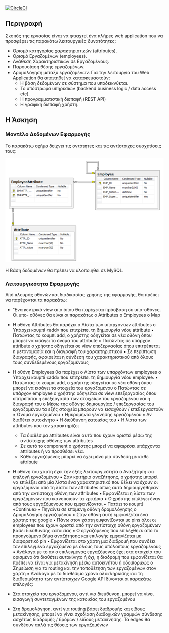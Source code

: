 [![CircleCI](https://circleci.com/gh/arglampedakis/EmployeeManagementSystem.svg?style=svg)](https://circleci.com/gh/arglampedakis/EmployeeManagementSystem)
## Περιγραφή

Σκοπός της εργασίας είναι να φτιαχτεί ένα πλήρες web application που να προσφέρει τις
παρακάτω λειτουργικές δυνατότητες:

- Ορισμό κατηγορίας χαρακτηριστικών (attributes).
- Ορισμό Εργαζομένων (employees).
- Ανάθεση Χαρακτηριστικών σε Εργαζομένους.
- Παρουσίαση θέσης εργαζομένων.
- Δρομολόγηση μεταξύ εργαζομένων.
  Για την λειτουργία του Web Application θα απαιτηθεί να κατασκευαστούν:
    - Η βάση δεδομένων σε σύστημα που υποδεικνύεται.
    - Το υπόστρωμα υπηρεσιών (backend business logic / data access etc).
    - Η προγραμματιστική διεπαφή (REST API)
    - Η γραφική διεπαφή χρήστη.

## Η Άσκηση

### Μοντέλο Δεδομένων Εφαρμογής

Το παρακάτω σχήμα δείχνει τις οντότητες και τις αντίστοιχες συσχετίσεις τους:

![alt text](https://github.com/arglampedakis/EmployeeManagementSystem/blob/master/src/main/resources/static/img/sample%20database%20schema.png?raw=true)

Η Βάση δεδομένων θα πρέπει να υλοποιηθεί σε MySQL.

### Λειτουργικότητα Εφαρμογής

Από πλευράς οθονών και διαδικασίας χρήσης της εφαρμογής, θα πρέπει να παρέχονται τα
παρακάτω:

- ‘Ένα κεντρικό view από όπου θα παρέχεται πρόσβαση σε υπο-οθόνες. Οι υπο-
  οθόνες θα είναι οι παρακάτω:
  o Attributes
  o Employees
  o Map

- Η οθόνη Attributes θα παρέχει
  o Λίστα των υπαρχόντων attributes
  o Υπάρχει κουμπί «add» που επιτρέπει τη δημιουργία νέου attribute
  ▪ Πατώντας το κουμπί add, ο χρήστης οδηγείται σε νέα οθόνη όπου
  μπορεί να εισάγει το όνομα του attribute
  o Πατώντας σε υπάρχον attribute ο χρήστης οδηγείται σε view επεξεργασίας
  όπου επιτρέπεται η μετονομασία και η διαγραφή του χαρακτηριστικού
  ▪ Σε περίπτωση διαγραφής, αφαιρείται η σύνδεση του
  χαρακτηριστικού από όλους τους συνδεδεμένους εργαζομένους
- H οθόνη Employees θα παρέχει
  o Λίστα των υπαρχόντων employees
  o Υπάρχει κουμπί «add» που επιτρέπει τη δημιουργία νέου employee.
  ▪ Πατώντας το κουμπί add, ο χρήστης οδηγείται σε νέα οθόνη όπου
  μπορεί να εισάγει τα στοιχεία του εργαζομένου
  o Πατώντας σε υπάρχον employee ο χρήστης οδηγείται σε view επεξεργασίας
  όπου επιτρέπεται η επεξεργασία των στοιχείων του εργαζομένου και η
  διαγραφή του
  o Μέσω της οθόνης δημιουργίας / επεξεργασίας του εργαζομένου τα εξής
  στοιχεία μπορούν να εισαχθούν / επεξεργαστούν
  ▪ Όνομα εργαζομένου
  ▪ Ημερομηνία γέννησης εργαζομένου
  ▪ Αν διαθέτει αυτοκίνητο
  ▪ Η διεύθυνση κατοικίας του
  ▪ Η λίστα των attributes που τον χαρακτηρίζει
    - Τα διαθέσιμα attributes είναι αυτά που έχουν οριστεί μέσω
      της αντίστοιχης οθόνης των attributes
    - Σε αυτό το component ο χρήστης μπορεί να αφαιρέσει
      υπάρχοντα attributes ή να προσθέσει νέα.
    - Κάθε εργαζόμενος μπορεί να έχει μόνο μία σύνδεση με
      κάθε attribute
- Η οθόνη του χάρτη έχει την εξής λειτουργικότητα 
o Αναζήτηση και επιλογή εργαζομένου
▪ Σαν κριτήριο αναζήτησης, ο χρήστης μπορεί να επιλέξει από μία λίστα ένα χαρακτηριστικό που θέλει να έχουν οι εργαζόμενοι από τη λίστα των attributes όπως αυτά δημιουργήθηκαν από την αντίστοιχη οθόνη των attributes
▪ Εμφανίζεται η λίστα των εργαζομένων που ικανοποιούν τα κριτήρια
▪ Ο χρήστης επιλέγει έναν από τους εργαζόμενους που εμφανίζονται
▪ Πατάει το κουμπί «Continue»
▪ Πηγαίνει σε επόμενη οθόνη δρομολόγησης
o Δρομολόγηση εργαζομένου
▪ Στην οθόνη αυτή εμφανίζεται ένα χάρτης της google
▪ Πάνω στον χάρτη εμφανίζονται με pins όλοι οι employees που έχουν οριστεί από την αντίστοιχη οθόνη εργαζομένων βάσει διεύθυνσης κατοικίας
▪ Ο εργαζόμενος που επιλέχθηκε από το προηγούμενο βήμα αναζήτησης και επιλογής εμφανίζεται με διαφορετικό pin
▪ Εμφανίζεται στο χάρτη μια διαδρομή που συνδέει τον επιλεγμένο εργαζόμενο με όλους τους υπόλοιπους εργαζομένους
▪ Ανάλογα με το αν ο επιλεγμένος εργαζόμενος έχει στα στοιχεία του ορισμένο ότι διαθέτει αυτοκίνητο ή όχι, η διαδρομή που εμφανίζεται θα πρέπει να είναι για μετακίνηση μέσω αυτοκινήτου ή οδοιπορικώς
o Σημείωση για το routing και την τοποθέτηση των εργαζομένων στον χάρτη
▪ Ανάλογα με το διαθέσιμο χρόνο ολοκλήρωσης και τη διαθεσιμότητα των αντίστοιχων Google API δίνονται οι παρακάτω επιλογές:
- Στα στοιχεία του εργαζομένου, αντί για διεύθυνση, μπορεί να γίνει εισαγωγή συντεταγμένων της κατοικίας του εργαζομένου
- Στη δρομολόγηση, αντί για routing βάσει διαδρομής και είδους μετακίνησης, μπορεί να γίνει σχεδίαση διαδοχικών γραμμών σύνδεσης ασχέτως διαδρομής / δρόμων / είδους     μετακίνησης. Τα edges θα συνδέουν απλά τις θέσεις των εργαζομένων

